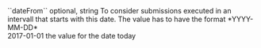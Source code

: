 <tr><td>``dateFrom``</td>
	
<td>optional, string</td>

<td>To consider submissions executed in an intervall that starts with this date. 
The value has to have the format *YYYY-MM-DD*<br/></td>
	
<td>2017-01-01</td>
	
<td>the value for the date today</td>
	
</tr>
